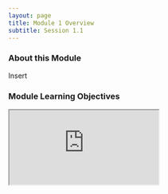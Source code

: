 ```yaml
---
layout: page
title: Module 1 Overview 
subtitle: Session 1.1
---
```


### About this Module

Insert

### Module Learning Objectives
<iframe src="https://docs.google.com/spreadsheets/d/1JMweua7_Thpbejroztattu90uGWE3Pfas0pssPQj_3w/pubhtml?widget=true&amp;headers=false"></iframe>